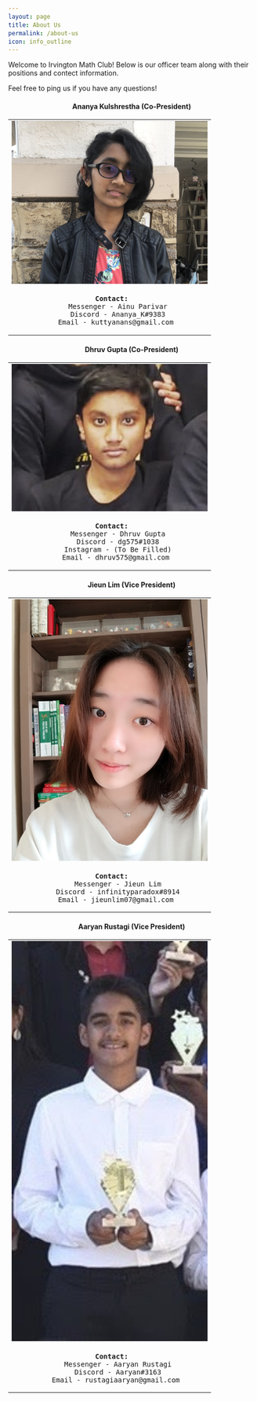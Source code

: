 ```yaml
---
layout: page
title: About Us
permalink: /about-us
icon: info_outline
---
```

Welcome to Irvington Math Club! Below is our officer team along with their positions and contect information.

Feel free to ping us if you have any questions!

<h4 align="center">Ananya Kulshrestha (Co-President)</h4>
<table cellpadding="0" cellspacing="15x" border="0" width="100%" align="center">
<tr align="center">
  <td>
    <img src="./assets/images/AnanyaHeadshotIMC.JPG" alt="Ananya Kulshrestha" width="400">
  </td>
</tr>
  <tr align="center"><td>
    <pre> <b>Contact:</b>
    Messenger - Ainu Parivar
    Discord - Ananya_K#9383
    Email - kuttyanans@gmail.com </pre>
    </td></tr>
</table>

<h4 align="center">Dhruv Gupta (Co-President)</h4>
<table cellpadding="0" cellspacing="15x" border="0" width="100%" align="center">
<tr align="center">
  <td>
    <img src="./assets/images/DhruvHeadshotIMC.jpeg" alt="Dhruv Gupta" width="400">
  </td>
</tr>
  <tr align="center"><td>
    <pre> <b>Contact:</b>
    Messenger - Dhruv Gupta
    Discord - dg575#1038
    Instagram - (To Be Filled)
    Email - dhruv575@gmail.com </pre>
    </td></tr>
</table>


<h4 align="center">Jieun Lim (Vice President)</h4>
<table cellpadding="0" cellspacing="15x" border="0" width="100%" align="center">
<tr align="center">
  <td>
    <img src="./assets/images/JieunHeadshotIMC.jpeg" alt="Jieun Lim" width="400">
  </td>
</tr>
  <tr align="center"><td>
    <pre> <b>Contact:</b>
    Messenger - Jieun Lim
    Discord - infinityparadox#8914
    Email - jieunlim07@gmail.com </pre>
    </td></tr>
</table>

<h4 align="center">Aaryan Rustagi (Vice President)</h4>
<table cellpadding="0" cellspacing="15x" border="0" width="100%" align="center">
<tr align="center">
  <td>
    <img src="./assets/images/AaryanHeadshotIMC.jpeg" alt="Aaryan Rustagi" width="400">
  </td>
</tr>
  <tr align="center"><td>
    <pre> <b>Contact:</b>
    Messenger - Aaryan Rustagi
    Discord - Aaryan#3163
    Email - rustagiaaryan@gmail.com </pre>
    </td></tr>
</table>
